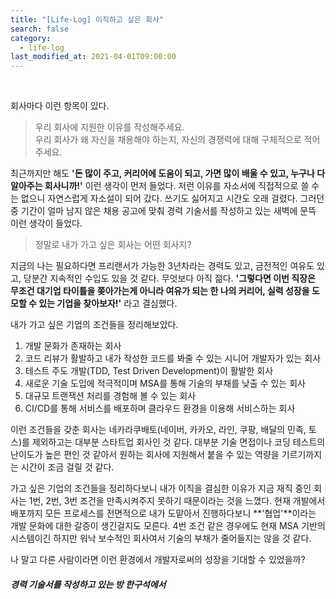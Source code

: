 ```yaml
---
title: "[Life-Log] 이직하고 싶은 회사"
search: false
category:
  - life-log
last_modified_at: 2021-04-01T09:00:00
---
```


<br/>

회사마다 이런 항목이 있다. 

> 우리 회사에 지원한 이유를 작성해주세요.<br/>
> 우리 회사가 왜 자신을 채용해야 하는지, 자신의 경쟁력에 대해 구체적으로 적어 주세요.

최근까지만 해도 **'돈 많이 주고, 커리어에 도움이 되고, 가면 많이 배울 수 있고, 누구나 다 알아주는 회사니까!'** 이런 생각이 먼저 들었다. 
저런 이유를 자소서에 직접적으로 쓸 수는 없으니 자연스럽게 자소설이 되어 갔다. 
쓰기도 싫어지고 시간도 오래 걸렸다. 
그러던 중 기간이 얼마 남지 않은 채용 공고에 맞춰 경력 기술서를 작성하고 있는 새벽에 문뜩 이런 생각이 들었다. 

> 정말로 내가 가고 싶은 회사는 어떤 회사지?

지금의 나는 필요하다면 프리랜서가 가능한 3년차라는 경력도 있고, 금전적인 여유도 있고, 당분간 지속적인 수입도 있을 것 같다. 
무엇보다 아직 젊다. 
**'그렇다면 이번 직장은 무조건 대기업 타이틀을 쫒아가는게 아니라 여유가 되는 한 나의 커리어, 실력 성장을 도모할 수 있는 기업을 찾아보자!'** 라고 결심했다.

내가 가고 싶은 기업의 조건들을 정리해보았다.

1. 개발 문화가 존재하는 회사
1. 코드 리뷰가 활발하고 내가 작성한 코드를 봐줄 수 있는 시니어 개발자가 있는 회사
1. 테스트 주도 개발(TDD, Test Driven Development)이 활발한 회사
1. 새로운 기술 도입에 적극적이며 MSA를 통해 기술의 부채를 낮출 수 있는 회사
1. 대규모 트랜잭션 처리를 경험해 볼 수 있는 회사
1. CI/CD를 통해 서비스를 배포하며 클라우드 환경을 이용해 서비스하는 회사

이런 조건들을 갖춘 회사는 네카라쿠배토(네이버, 카카오, 라인, 쿠팡, 배달의 민족, 토스)를 제외하고는 대부분 스타트업 회사인 것 같다. 
대부분 기술 면접이나 코딩 테스트의 난이도가 높은 편인 것 같아서 원하는 회사에 지원해서 붙을 수 있는 역량을 기르기까지는 시간이 조금 걸릴 것 같다. 

가고 싶은 기업의 조건들을 정리하다보니 내가 이직을 결심한 이유가 지금 재직 중인 회사는 1번, 2번, 3번 조건을 만족시켜주지 못하기 때문이라는 것을 느꼈다. 
현재 개발에서 배포까지 모든 프로세스를 전면적으로 내가 도맡아서 진행하다보니 **'협업'**이라는 개발 문화에 대한 갈증이 생긴걸지도 모른다. 
4번 조건 같은 경우에도 현재 MSA 기반의 시스템이긴 하지만 워낙 보수적인 회사여서 기술의 부채가 줄어들지는 않을 것 같다. 

나 말고 다른 사람이라면 이런 환경에서 개발자로써의 성장을 기대할 수 있었을까? 

##### 경력 기술서를 작성하고 있는 방 한구석에서